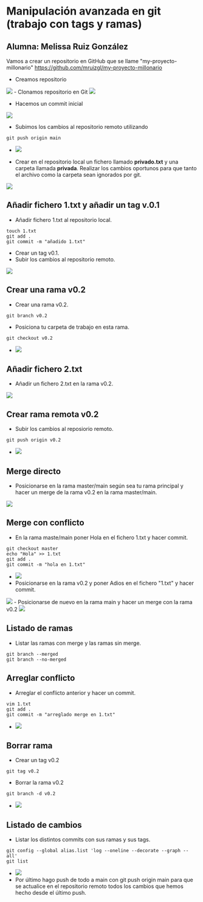 <div>

# Manipulación avanzada en git (trabajo con tags y ramas)
## Alumna: Melissa Ruiz González

Vamos a crear un repositorio en GitHub que se llame "my-proyecto-millonario" https://github.com/mruizgl/my-proyecto-millonario
- Creamos repositorio
<img src = "images/captura1.png">
- Clonamos repositorio en Git
<img src = "images/captura3.png">

- Hacemos un commit inicial
<img src = "images/captura2.png">

- Subimos los cambios al repositorio remoto utilizando
```
git push origin main
```
- <img src = "imagescaptura4.png">

- Crear en el repositorio local un fichero llamado __privado.txt__ y una carpeta llamada __privada__. Realizar los cambios oportunos para que tanto el archivo como la carpeta sean ignorados por git.
<img src = "images/captura6.png">

## Añadir fichero 1.txt y añadir un tag v.0.1
- Añadir fichero 1.txt al repositorio local.
```
touch 1.txt
git add .
git commit -m "añadido 1.txt"
```
- Crear un tag v0.1.
- Subir los cambios al repositorio remoto.
<img src ="images/captura7.png">

## Crear una rama v0.2
- Crear una rama v0.2.
```
git branch v0.2
```
- Posiciona tu carpeta de trabajo en esta rama.
```
git checkout v0.2
```
- <img src = "images/captura8.png">

## Añadir fichero 2.txt
- Añadir un fichero 2.txt en la rama v0.2.
<img src = "images/captura9.png">

## Crear rama remota v0.2
- Subir los cambios al reposiorio remoto.
```
git push origin v0.2
```
- <img src = "images/captura10.png">

## Merge directo
- Posicionarse en la rama master/main según sea tu rama principal y hacer un merge de la rama v0.2 en la rama master/main.
<img src = "captura11.png">

## Merge con conflicto
- En la rama maste/main poner Hola en el fichero 1.txt y hacer commit.
```
git checkout master
echo "Hola" >> 1.txt
git add .
git commit -m "hola en 1.txt"
```
- <img src = "images/captura12.png">
- Posicionarse en la rama v0.2 y poner Adios en el fichero "1.txt" y hacer commit.
<img src = images/captura13.png>
- Posicionarse de nuevo en la rama main y hacer un merge con la rama v0.2
<img src = "images/captura14.png">

## Listado de ramas
- Listar las ramas con merge y las ramas sin merge.
```
git branch --merged
git branch --no-merged
```
## Arreglar conflicto 
- Arreglar el conflicto anterior y hacer un commit.
```
vim 1.txt
git add .
git commit -m "arreglado merge en 1.txt"
```
- <img src = "images/captura16.png">

## Borrar rama
- Crear un tag v0.2
```
git tag v0.2
```
- Borrar la rama v0.2
```
git branch -d v0.2
```
- <img src = "images/captura19.png">

## Listado de cambios 
- Listar los distintos commits con sus ramas y sus tags.
```
git config --global alias.list 'log --oneline --decorate --graph --all'
git list
```
- <img src = "images/captura20.png">
- Por último hago push de todo a main con git push origin main para que se actualice en el repositorio remoto todos los cambios que hemos hecho desde el último push.
</div>
